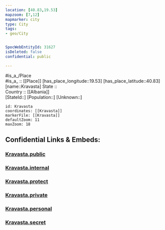 ```yaml
---
location: [40.83,19.53] 
mapzoom: [7,12] 
mapmarker: city 
type: City
tags:
- geo/City


SpocWebEntityId: 31627
isDeleted: false
confidential: public

---
```

#is_a_/Place  
#is_a_ :: [[Place]] 
[has_place_longitude::19.53] 
[has_place_latitude::40.83] 
[name::Kravasta] 
State ::  
Country :: [[Albania]]  
[StateId::] 
[Population::] 
[Unknown::] 


```leaflet
id: Kravasta
coordinates: [[Kravasta]] 
markerFile: [[Kravasta]] 
defaultZoom: 11 
maxZoom: 18
```


## Confidential Links & Embeds: 

### [Kravasta.public](/_public/\Earth\Continent\Europe\Europe~South\Albania\Counties~Albania\Fier\CityKravasta.public.md) 

### [Kravasta.internal](/_internal/\Earth\Continent\Europe\Europe~South\Albania\Counties~Albania\Fier\CityKravasta.internal.md) 

### [Kravasta.protect](/_protect/\Earth\Continent\Europe\Europe~South\Albania\Counties~Albania\Fier\CityKravasta.protect.md) 

### [Kravasta.private](/_private/\Earth\Continent\Europe\Europe~South\Albania\Counties~Albania\Fier\CityKravasta.private.md) 

### [Kravasta.personal](/_personal/\Earth\Continent\Europe\Europe~South\Albania\Counties~Albania\Fier\CityKravasta.personal.md) 

### [Kravasta.secret](/_secret/\Earth\Continent\Europe\Europe~South\Albania\Counties~Albania\Fier\CityKravasta.secret.md)

